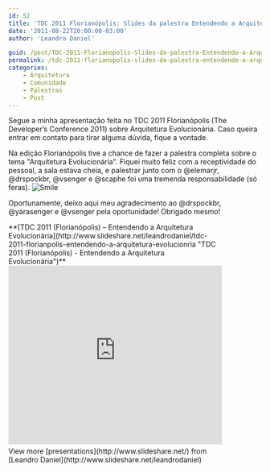 ```yaml
---
id: 52
title: 'TDC 2011 Florianópolis: Slides da palestra Entendendo a Arquitetura Evolucionária'
date: '2011-08-22T20:00:00-03:00'
author: 'Leandro Daniel'

guid: /post/TDC-2011-Florianopolis-Slides-da-palestra-Entendendo-a-Arquitetura-Evolucionaria.aspx
permalink: /tdc-2011-florianopolis-slides-da-palestra-entendendo-a-arquitetura-evolucionaria/
categories:
    - Arquitetura
    - Comunidade
    - Palestras
    - Post
---
```


Segue a minha apresentação feita no TDC 2011 Florianópolis (The Developer’s Conference 2011) sobre Arquitetura Evolucionária. Caso queira entrar em contato para tirar alguma dúvida, fique a vontade.

Na edição Florianópolis tive a chance de fazer a palestra completa sobre o tema "Arquitetura Evolucionária". Fiquei muito feliz com a receptividade do pessoal, a sala estava cheia, e palestrar junto com o @elemarjr, @drspockbr, @vsenger e @scaphe foi uma tremenda responsabilidade (só feras). ![Smile](http://www.leandrodaniel.com/editors/tiny_mce_3_3_9_2/plugins/emotions/img/smiley-smile.gif "Smile")

Oportunamente, deixo aqui meu agradecimento ao @drspockbr, @yarasenger e @vsenger pela oportunidade! Obrigado mesmo!

<div id="__ss_8938737" style="width: 425px">**[TDC 2011 (Florianópolis) – Entendendo a Arquitetura Evolucionária](http://www.slideshare.net/leandrodaniel/tdc-2011-florianpolis-entendendo-a-arquitetura-evolucionria "TDC 2011 (Florianópolis) - Entendendo a Arquitetura Evolucionária")** <iframe frameborder="0" height="355" loading="lazy" marginheight="0" marginwidth="0" scrolling="no" src="http://www.slideshare.net/slideshow/embed_code/8938737" width="425"></iframe><div style="padding-bottom: 12px; padding-left: 0px; padding-right: 0px; padding-top: 5px">View more [presentations](http://www.slideshare.net/) from [Leandro Daniel](http://www.slideshare.net/leandrodaniel) </div></div>